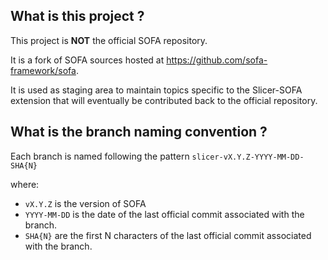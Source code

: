 What is this project ?
----------------------

This project is **NOT** the official SOFA repository.

It is a fork of SOFA sources hosted at https://github.com/sofa-framework/sofa.

It is used as staging area to maintain topics specific to the Slicer-SOFA extension that will eventually be contributed back to the official repository.


What is the branch naming convention ?
--------------------------------------

Each branch is named following the pattern `slicer-vX.Y.Z-YYYY-MM-DD-SHA{N}`

where:

* `vX.Y.Z` is the version of SOFA
* `YYYY-MM-DD` is the date of the last official commit associated with the branch.
* `SHA{N}` are the first N characters of the last official commit associated with the branch.
